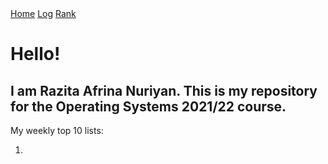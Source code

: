 <div class="topnav">
  <a class="active" href="https://razitaa.github.io/os212">Home</a>
  <a href="https://github.com/razitaa/os212/blob/a09f5c364c57fc801a8a230ab3e57648b55e8c7d/mylog.txt">Log</a>
  <a href="TXT/myrank.txt">Rank</a>
</div>
<h1>Hello!</h1>
<h2>I am Razita Afrina Nuriyan. This is my repository for the Operating Systems 2021/22 course.</h2>
My weekly top 10 lists:
<ol>
  <li></li>
</ol>
